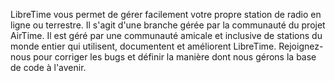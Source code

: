 LibreTime vous permet de gérer facilement votre propre station de radio en ligne ou terrestre. Il s'agit d'une branche gérée par la communauté du projet AirTime.
Il est géré par une communauté amicale et inclusive de stations du monde entier qui utilisent, documentent et améliorent LibreTime. Rejoignez-nous pour corriger les bugs et définir la manière dont nous gérons la base de code à l'avenir.
